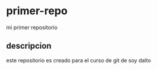 # primer-repo
mi primer repositorio
## descripcion
este repositorio es creado para el curso de git de soy dalto
